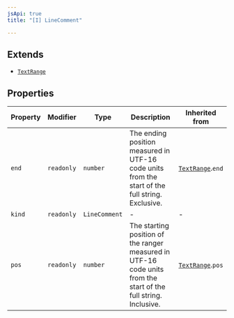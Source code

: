 ```yaml
---
jsApi: true
title: "[I] LineComment"

---
```

## Extends

- [`TextRange`](TextRange.md)

## Properties

| Property | Modifier | Type | Description | Inherited from |
| ------ | ------ | ------ | ------ | ------ |
| `end` | `readonly` | `number` | The ending position measured in UTF-16 code units from the start of the full string. Exclusive. | [`TextRange`](TextRange.md).`end` |
| `kind` | `readonly` | `LineComment` | - | - |
| `pos` | `readonly` | `number` | The starting position of the ranger measured in UTF-16 code units from the start of the full string. Inclusive. | [`TextRange`](TextRange.md).`pos` |
